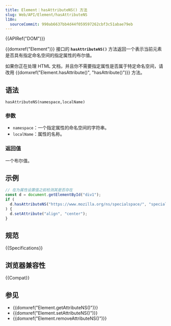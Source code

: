 ```yaml
---
title: Element：hasAttributeNS() 方法
slug: Web/API/Element/hasAttributeNS
l10n:
  sourceCommit: 990ab6637bb4d44f059597262cbf3c51abae79eb
---
```


{{APIRef("DOM")}}

{{domxref("Element")}} 接口的 **`hasAttributeNS()`** 方法返回一个表示当前元素是否具有指定命名空间的指定属性的布尔值。

如果你正在处理 HTML 文档，并且你不需要指定属性是否属于特定命名空间，请改用 {{domxref("Element.hasAttribute()", "hasAttribute()")}} 方法。

## 语法

```js-nolint
hasAttributeNS(namespace,localName)
```

### 参数

- `namespace`：一个指定属性的命名空间的字符串。
- `localName`：属性的名称。

### 返回值

一个布尔值。

## 示例

```js
// 在为属性设置值之前检测其是否存在
const d = document.getElementById("div1");
if (
  d.hasAttributeNS("https://www.mozilla.org/ns/specialspace/", "special-align")
) {
  d.setAttribute("align", "center");
}
```

## 规范

{{Specifications}}

## 浏览器兼容性

{{Compat}}

## 参见

- {{domxref("Element.getAttributeNS()")}}
- {{domxref("Element.setAttributeNS()")}}
- {{domxref("Element.removeAttributeNS()")}}
